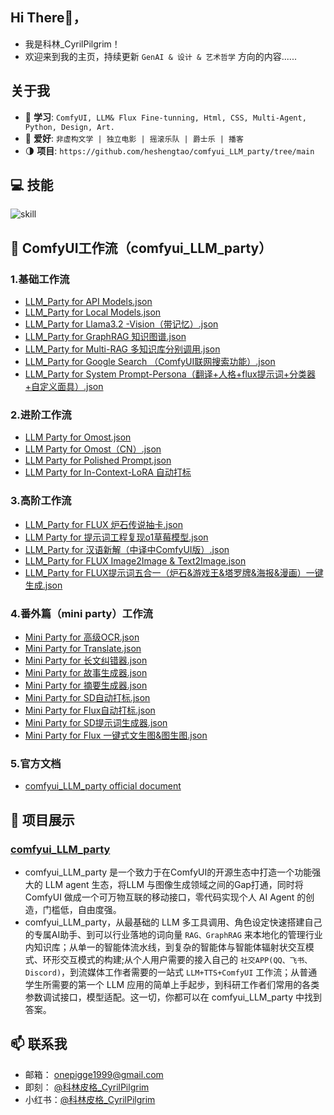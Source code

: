 ## Hi There👋，
- 我是科林_CyrilPilgrim！
- 欢迎来到我的主页，持续更新 `GenAI & 设计 & 艺术哲学` 方向的内容......

## 关于我
- 🥸 **学习**: ```ComfyUI, LLM& Flux Fine-tunning, Html, CSS, Multi-Agent, Python, Design, Art. ```
- 🙌 **爱好**: ```非虚构文学 | 独立电影 | 摇滚乐队 | 爵士乐 | 播客 ```
- 🌗 **项目**: ```https://github.com/heshengtao/comfyui_LLM_party/tree/main```

## 💻 技能
![skill](https://github.com/user-attachments/assets/4c17988e-64a5-4a80-ba6e-9c6b5a2dd572)

## 🔋 ComfyUI工作流（comfyui_LLM_party）
### 1.基础工作流
- [LLM_Party for API Models.json](https://github.com/heshengtao/comfyui_LLM_party/blob/main/workflow_tutorial/LLM_Party%20for%20API%20Models.json)
- [LLM_Party for Local Models.json](https://github.com/heshengtao/comfyui_LLM_party/blob/main/workflow_tutorial/LLM_Party%20for%20Local%20Models.json)
- [LLM_Party for Llama3.2 -Vision（带记忆）.json](https://github.com/heshengtao/comfyui_LLM_party/blob/main/workflow_tutorial/LLM_Party%20for%20Llama3.2%20-Vision%EF%BC%88%E5%B8%A6%E8%AE%B0%E5%BF%86%EF%BC%89.json) 
- [LLM_Party for GraphRAG 知识图谱.json](https://github.com/heshengtao/comfyui_LLM_party/blob/main/workflow_tutorial/LLM%20Party%20for%20GraphRAG%20%E7%9F%A5%E8%AF%86%E5%9B%BE%E8%B0%B1.json)
- [LLM_Party for Multi-RAG 多知识库分别调用.json](https://github.com/heshengtao/comfyui_LLM_party/blob/main/workflow_tutorial/LLM%20Party%20for%20Multi-RAG%20%E5%A4%9A%E7%9F%A5%E8%AF%86%E5%BA%93%E5%88%86%E5%88%AB%E8%B0%83%E7%94%A8.json)
- [LLM_Party for Google Search （ComfyUI联网搜索功能）.json](https://github.com/heshengtao/comfyui_LLM_party/blob/main/workflow_tutorial/LLM%20Party%20for%20Google%20Search%20%EF%BC%88ComfyUI%E8%81%94%E7%BD%91%E6%90%9C%E7%B4%A2%E5%8A%9F%E8%83%BD%EF%BC%89.json)
- [LLM_Party for System Prompt-Persona（翻译+人格+flux提示词+分类器+自定义面具）.json](https://github.com/heshengtao/comfyui_LLM_party/blob/main/workflow_tutorial/LLM_Party%20for%20System%20Prompt-Persona%EF%BC%88%E7%BF%BB%E8%AF%91%2B%E4%BA%BA%E6%A0%BC%2Bflux%E6%8F%90%E7%A4%BA%E8%AF%8D%2B%E5%88%86%E7%B1%BB%E5%99%A8%2B%E8%87%AA%E5%AE%9A%E4%B9%89%E9%9D%A2%E5%85%B7%EF%BC%89.json)

### 2.进阶工作流
- [LLM Party for Omost.json](https://github.com/heshengtao/comfyui_LLM_party/blob/main/workflow_tutorial/LLM_Party%20for%20Omost.json)
- [LLM Party for Omost（CN）.json](https://github.com/heshengtao/comfyui_LLM_party/blob/main/workflow_tutorial/LLM_Party%20for%20Omost%EF%BC%88CN%EF%BC%89.json)
- [LLM Party for Polished Prompt.json](https://github.com/heshengtao/comfyui_LLM_party/blob/main/workflow_tutorial/LLM_Party%20For%20Polished%20Prompt.json)
- [LLM Party for In-Context-LoRA 自动打标](https://github.com/heshengtao/comfyui_LLM_party/blob/main/workflow_tutorial/LLM%20Party%20for%20In-Context-LoRA%20%E8%87%AA%E5%8A%A8%E6%89%93%E6%A0%87.json)

### 3.高阶工作流
- [LLM_Party for FLUX 炉石传说抽卡.json](https://github.com/heshengtao/comfyui_LLM_party/blob/main/workflow_tutorial/LLM%20Party%20for%20FLUX%20%E7%82%89%E7%9F%B3%E4%BC%A0%E8%AF%B4%E6%8A%BD%E5%8D%A1.json)
- [LLM Party for 提示词工程复现o1草莓模型.json](https://github.com/heshengtao/comfyui_LLM_party/blob/main/workflow_tutorial/LLM%20Party%E2%80%94%E2%80%94%E6%8F%90%E7%A4%BA%E8%AF%8D%E5%B7%A5%E7%A8%8B%E5%A4%8D%E7%8E%B0o1%E8%8D%89%E8%8E%93%E6%A8%A1%E5%9E%8B.json)
- [LLM_Party for 汉语新解（中译中ComfyUI版）.json](https://github.com/heshengtao/comfyui_LLM_party/blob/main/workflow_tutorial/LLM%20party%20for%20%E6%B1%89%E8%AF%AD%E6%96%B0%E8%A7%A3%EF%BC%88%E4%B8%AD%E8%AF%91%E4%B8%ADComfyUI%E7%89%88%EF%BC%89.json)
- [LLM_Party for FLUX Image2Image & Text2Image.json](https://github.com/heshengtao/comfyui_LLM_party/blob/main/workflow_tutorial/LLM_Party%20for%20FLUX%20Image2Image%20%26%20Text2Image.json)
- [LLM_Party for FLUX提示词五合一（炉石&游戏王&塔罗牌&海报&漫画）一键生成.json](https://github.com/heshengtao/comfyui_LLM_party/blob/main/workflow_tutorial/LLM%20Party%20for%20FLUX%E6%8F%90%E7%A4%BA%E8%AF%8D%E4%BA%94%E5%90%88%E4%B8%80%EF%BC%88%E7%82%89%E7%9F%B3%26%E6%B8%B8%E6%88%8F%E7%8E%8B%26%E5%A1%94%E7%BD%97%E7%89%8C%26%E6%B5%B7%E6%8A%A5%26%E6%BC%AB%E7%94%BB%EF%BC%89%E4%B8%80%E9%94%AE%E7%94%9F%E6%88%90.json)

### 4.番外篇（mini party）工作流
- [Mini Party for 高级OCR.json](https://github.com/heshengtao/comfyui_LLM_party/blob/main/workflow_tutorial/Mini%20Party%20for%20%E9%AB%98%E7%BA%A7OCR.json)
- [Mini Party for Translate.json](https://github.com/heshengtao/comfyui_LLM_party/blob/main/workflow_tutorial/Mini%20Party%20for%20Translate.json)
- [Mini Party for 长文纠错器.json](https://github.com/heshengtao/comfyui_LLM_party/blob/main/workflow_tutorial/Mini%20Party%20for%20%E9%95%BF%E6%96%87%E7%BA%A0%E9%94%99%E5%99%A8.json)
- [Mini Party for 故事生成器.json](https://github.com/heshengtao/comfyui_LLM_party/blob/main/workflow_tutorial/Mini%20Party%20for%20%E6%95%85%E4%BA%8B%E7%94%9F%E6%88%90%E5%99%A8.json)
- [Mini Party for 摘要生成器.json](https://github.com/heshengtao/comfyui_LLM_party/blob/main/workflow_tutorial/Mini%20Party%20for%20%E6%91%98%E8%A6%81%E7%94%9F%E6%88%90%E5%99%A8.json)
- [Mini Party for SD自动打标.json](https://github.com/heshengtao/comfyui_LLM_party/blob/main/workflow_tutorial/Mini%20Party%20for%20SD%E8%87%AA%E5%8A%A8%E6%89%93%E6%A0%87.json)
- [Mini Party for Flux自动打标.json](https://github.com/heshengtao/comfyui_LLM_party/blob/main/workflow_tutorial/Mini%20Party%20for%20Flux%E8%87%AA%E5%8A%A8%E6%89%93%E6%A0%87.json)
- [Mini Party for SD提示词生成器.json](https://github.com/heshengtao/comfyui_LLM_party/blob/main/workflow_tutorial/Mini%20Party%20for%20SD%E6%8F%90%E7%A4%BA%E8%AF%8D%E7%94%9F%E6%88%90%E5%99%A8.json)
- [Mini Party for Flux 一键式文生图&图生图.json](https://github.com/heshengtao/comfyui_LLM_party/blob/main/workflow_tutorial/Mini%20Party%20for%20Flux%20%E4%B8%80%E9%94%AE%E5%BC%8F%E6%96%87%E7%94%9F%E5%9B%BE%26%E5%9B%BE%E7%94%9F%E5%9B%BE.json)

### 5.官方文档
- [comfyui_LLM_party official document](https://dcnsxxvm4zeq.feishu.cn/wiki/IyUowXNj9iH0vzk68cpcLnZXnYf?fromScene=spaceOverview)
## 💼 项目展示
### [comfyui_LLM_party](https://github.com/heshengtao/comfyui_LLM_party)
- comfyui_LLM_party 是一个致力于在ComfyUI的开源生态中打造一个功能强大的 LLM agent 生态，将LLM 与图像生成领域之间的Gap打通，同时将 ComfyUI 做成一个可万物互联的移动接口，零代码实现个人 AI Agent 的创造，门槛低，自由度强。
- comfyui_LLM_party，从最基础的 LLM 多工具调用、角色设定快速搭建自己的专属AI助手、到可以行业落地的词向量 `RAG、GraphRAG` 来本地化的管理行业内知识库；从单一的智能体流水线，到复杂的智能体与智能体辐射状交互模式、环形交互模式的构建;从个人用户需要的接入自己的 `社交APP(QQ、飞书、Discord)`，到流媒体工作者需要的一站式 `LLM+TTS+ComfyUI` 工作流；从普通学生所需要的第一个 LLM 应用的简单上手起步，到科研工作者们常用的各类参数调试接口，模型适配。这一切，你都可以在 comfyui_LLM_party 中找到答案。

## 📫 联系我
- 邮箱： onepigge1999@gmail.com
- 即刻： [@科林皮格_CyrilPilgrim](https://okjk.co/UCxTwY)
- 小红书：[@科林皮格_CyrilPilgrim](https://www.xiaohongshu.com/user/profile/627deacf0000000021027c38)





